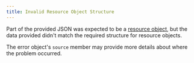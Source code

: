 ```yaml
---
title: Invalid Resource Object Structure
---
```

Part of the provided JSON was expected to be a [resource object](https://jsonapi.org/format/1.1/#document-resource-objects), but the data provided didn't match the required structure for resource objects.

The error object's `source` member may provide more details about where the problem occurred.
